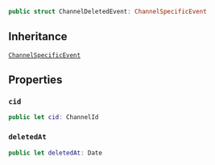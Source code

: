 
``` swift
public struct ChannelDeletedEvent: ChannelSpecificEvent 
```

## Inheritance

[`ChannelSpecificEvent`](/ChannelSpecificEvent)

## Properties

### `cid`

``` swift
public let cid: ChannelId
```

### `deletedAt`

``` swift
public let deletedAt: Date
```
